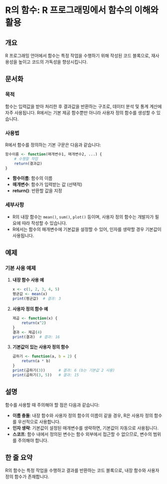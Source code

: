 <!--
Meta Description: # R의 함수: R 프로그래밍에서 함수의 이해와 활용 ## 개요 R 프로그래밍 언어에서 함수는 특정 작업을 수행하기 위해 작성된 코드 블록으로, 재사용성을 높이고 코드의 가독성을 향상시킵니다. ## 문서화 ### 목적 함수는 입력값을 받아 처리한 후 결과값을 반환하는 ...
Meta Keywords: 사용자, 함수는, 함수의, 함수를, return
-->

# R의 함수: R 프로그래밍에서 함수의 이해와 활용

## 개요
R 프로그래밍 언어에서 함수는 특정 작업을 수행하기 위해 작성된 코드 블록으로, 재사용성을 높이고 코드의 가독성을 향상시킵니다.

## 문서화
### 목적
함수는 입력값을 받아 처리한 후 결과값을 반환하는 구조로, 데이터 분석 및 통계 계산에 자주 사용됩니다. R에서는 기본 제공 함수뿐만 아니라 사용자 정의 함수를 생성할 수 있습니다.

### 사용법
R에서 함수를 정의하는 기본 구문은 다음과 같습니다:

```R
함수이름 <- function(매개변수1, 매개변수2, ...) {
    # 수행할 작업
    return(결과값)
}
```

- **함수이름**: 함수의 이름
- **매개변수**: 함수가 입력받는 값 (선택적)
- **return()**: 반환할 값을 지정

### 세부사항
- R의 내장 함수는 `mean()`, `sum()`, `plot()` 등이며, 사용자 정의 함수는 개발자가 필요에 따라 작성할 수 있습니다.
- R에서는 함수의 매개변수에 기본값을 설정할 수 있어, 인자를 생략할 경우 기본값이 사용됩니다.

## 예제
### 기본 사용 예제

1. **내장 함수 사용 예**
   ```R
   x <- c(1, 2, 3, 4, 5)
   평균값 <- mean(x)
   print(평균값)  # 결과: 3
   ```

2. **사용자 정의 함수 예**
   ```R
   제곱 <- function(x) {
       return(x^2)
   }
   결과 <- 제곱(4)
   print(결과)  # 결과: 16
   ```

3. **기본값이 있는 사용자 정의 함수**
   ```R
   곱하기 <- function(a, b = 2) {
       return(a * b)
   }
   print(곱하기(3))      # 결과: 6 (b는 기본값 2 사용)
   print(곱하기(3, 5))   # 결과: 15
   ```

## 설명
함수를 사용할 때 주의해야 할 점은 다음과 같습니다:

- **이름 충돌**: 내장 함수와 사용자 정의 함수의 이름이 같을 경우, R은 사용자 정의 함수를 우선적으로 사용합니다.
- **인자 생략**: 기본값이 설정된 매개변수를 생략하면, 기본값이 자동으로 사용됩니다.
- **스코프**: 함수 내에서 정의된 변수는 함수 외부에서 접근할 수 없으므로, 변수의 범위를 주의해야 합니다.

## 한 줄 요약
R의 함수는 특정 작업을 수행하고 결과를 반환하는 코드 블록으로, 내장 함수와 사용자 정의 함수가 존재합니다.